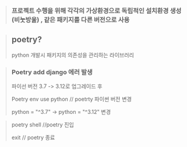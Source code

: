 > ### 프로젝트 수행을 위해 각각의 가상환경으로 독립적인 설치환경 생성 (비눗방울) , 같은 패키지를 다른 버전으로 사용

> ## poetry?
> python 개발시 패키지의 의존성을 관리하는 라이브러리

> ### Poetry add django 에러 발생
> 
>  파이선 버전 3.7 -> 3.12로 업그레이드 후
> 
> Poetry env use python // poetrty 파이썬 버전 변경
> 
> python = "^3.7" -> python = "^3.12" 변경

> poetry shell //poetry 진입
>
> exit // poetry 종료


